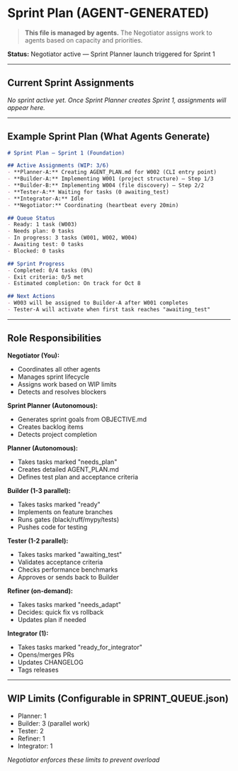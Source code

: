 # Sprint Plan (AGENT-GENERATED)

> **This file is managed by agents.** The Negotiator assigns work to agents based on capacity and priorities.

**Status:** Negotiator active — Sprint Planner launch triggered for Sprint 1

---

## Current Sprint Assignments

*No sprint active yet. Once Sprint Planner creates Sprint 1, assignments will appear here.*

---

## Example Sprint Plan (What Agents Generate)

```markdown
# Sprint Plan — Sprint 1 (Foundation)

## Active Assignments (WIP: 3/6)
- **Planner-A:** Creating AGENT_PLAN.md for W002 (CLI entry point)
- **Builder-A:** Implementing W001 (project structure) — Step 1/3
- **Builder-B:** Implementing W004 (file discovery) — Step 2/2
- **Tester-A:** Waiting for tasks (0 awaiting_test)
- **Integrator-A:** Idle
- **Negotiator:** Coordinating (heartbeat every 20min)

## Queue Status
- Ready: 1 task (W003)
- Needs plan: 0 tasks
- In progress: 3 tasks (W001, W002, W004)
- Awaiting test: 0 tasks
- Blocked: 0 tasks

## Sprint Progress
- Completed: 0/4 tasks (0%)
- Exit criteria: 0/5 met
- Estimated completion: On track for Oct 8

## Next Actions
- W003 will be assigned to Builder-A after W001 completes
- Tester-A will activate when first task reaches "awaiting_test"
```

---

## Role Responsibilities

**Negotiator (You):**
- Coordinates all other agents
- Manages sprint lifecycle
- Assigns work based on WIP limits
- Detects and resolves blockers

**Sprint Planner (Autonomous):**
- Generates sprint goals from OBJECTIVE.md
- Creates backlog items
- Detects project completion

**Planner (Autonomous):**
- Takes tasks marked "needs_plan"
- Creates detailed AGENT_PLAN.md
- Defines test plan and acceptance criteria

**Builder (1-3 parallel):**
- Takes tasks marked "ready"
- Implements on feature branches
- Runs gates (black/ruff/mypy/tests)
- Pushes code for testing

**Tester (1-2 parallel):**
- Takes tasks marked "awaiting_test"
- Validates acceptance criteria
- Checks performance benchmarks
- Approves or sends back to Builder

**Refiner (on-demand):**
- Takes tasks marked "needs_adapt"
- Decides: quick fix vs rollback
- Updates plan if needed

**Integrator (1):**
- Takes tasks marked "ready_for_integrator"
- Opens/merges PRs
- Updates CHANGELOG
- Tags releases

---

## WIP Limits (Configurable in SPRINT_QUEUE.json)
- Planner: 1
- Builder: 3 (parallel work)
- Tester: 2
- Refiner: 1
- Integrator: 1

*Negotiator enforces these limits to prevent overload*

